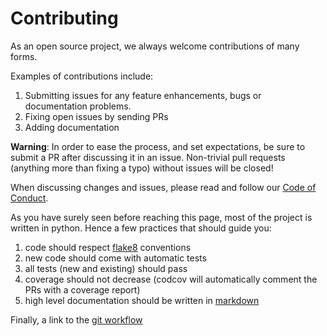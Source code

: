 # Contributing

As an open source project, we always welcome contributions of many forms.

Examples of contributions include:

1. Submitting issues for any feature enhancements, bugs or documentation problems.
1. Fixing open issues by sending PRs
1. Adding documentation

**Warning**: In order to ease the process, and set expectations, be sure to submit a PR after discussing it in an issue. Non-trivial pull requests (anything more than fixing a typo) without issues will be closed!

When discussing changes and issues, please read and follow our [Code of Conduct](./CODE_OF_CONDUCT.md).

As you have surely seen before reaching this page, most of the project is written in python. Hence a few practices that should guide you:

1. code should respect [flake8](http://flake8.pycqa.org/en/latest/) conventions
1. new code should come with automatic tests
1. all tests (new and existing) should pass
1. coverage should not decrease (codcov will automatically comment the PRs with a coverage report)
1. high level documentation should be written in [markdown](https://daringfireball.net/projects/markdown/)

Finally, a link to the [git workflow](https://www.atlassian.com/git/tutorials/comparing-workflows/gitflow-workflow )
